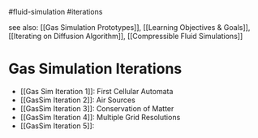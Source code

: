 #fluid-simulation #iterations 

see also: [[Gas Simulation Prototypes]], [[Learning Objectives & Goals]], [[Iterating on Diffusion Algorithm]], [[Compressible Fluid Simulations]]

# Gas Simulation Iterations
- [[Gas Sim Iteration 1]]: First Cellular Automata
- [[GasSim Iteration 2]]: Air Sources
- [[GasSim Iteration 3]]: Conservation of Matter
- [[GasSim Iteration 4]]: Multiple Grid Resolutions
- [[GasSim Iteration 5]]:

